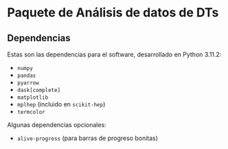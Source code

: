 # Paquete de Análisis de datos de DTs
## Dependencias
Estas son las dependencias para el software, desarrollado en Python 3.11.2:
- `numpy`
- `pandas`
- `pyarrow`
- `dask[complete]`
- `matplotlib`
- `mplhep` (incluido en `scikit-hep`)
- `termcolor`

Algunas dependencias opcionales:
- `alive-progress` (para barras de progreso bonitas)